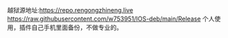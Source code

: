 越狱源地址:https://repo.rengongzhineng.live
https://raw.githubusercontent.com/w753951/IOS-deb/main/Release
个人使用，插件自己手机里面备份，不做专业的。


